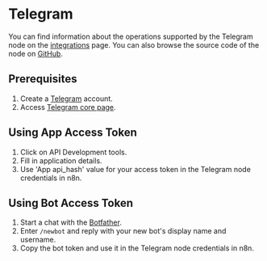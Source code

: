 # Telegram

You can find information about the operations supported by the Telegram node on the [integrations](https://n8n.io/integrations/n8n-nodes-base.telegram) page. You can also browse the source code of the node on [GitHub](https://github.com/n8n-io/n8n/tree/master/packages/nodes-base/nodes/Telegram).

## Prerequisites

1. Create a [Telegram](https://telegram.com/) account.
2. Access [Telegram core page](https://my.telegram.org/).

## Using App Access Token

1. Click on API Development tools.
2. Fill in application details.
3. Use 'App api_hash' value for your access token in the Telegram node credentials in n8n.

## Using Bot Access Token

1. Start a chat with the [Botfather](https://telegram.me/BotFather).
2. Enter `/newbot` and reply with your new bot's display name and username.
3. Copy the bot token and use it in the Telegram node credentials in n8n.